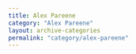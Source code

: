 ```yaml
---
title: Alex Pareene
category: "Alex Pareene"
layout: archive-categories
permalink: "category/alex-pareene"
---
```

